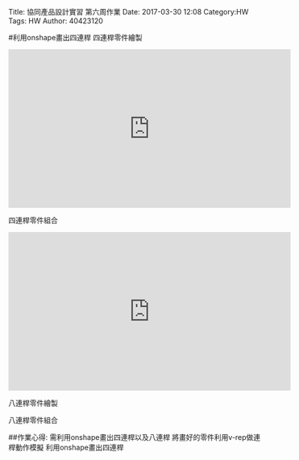 Title: 協同產品設計實習 第六周作業
Date: 2017-03-30 12:08
Category:HW
Tags: HW
Author: 40423120 



<!-- PELICAN_END_SUMMARY -->

#利用onshape畫出四連桿
四連桿零件繪製
<iframe width="560" height="315" src="https://www.youtube.com/embed/JgMS9mWRMTM?ecver=1" frameborder="0" allowfullscreen></iframe>


四連桿零件組合

<iframe width="560" height="315" src="https://www.youtube.com/embed/3UyLog2buX0" frameborder="0" allowfullscreen></iframe>


八連桿零件繪製





八連桿零件組合





##作業心得:
需利用onshape畫出四連桿以及八連桿
將畫好的零件利用v-rep做連桿動作模擬
利用onshape畫出四連桿





